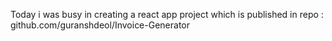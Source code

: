 Today i was busy in creating a react app project which is published in repo : github.com/guranshdeol/Invoice-Generator